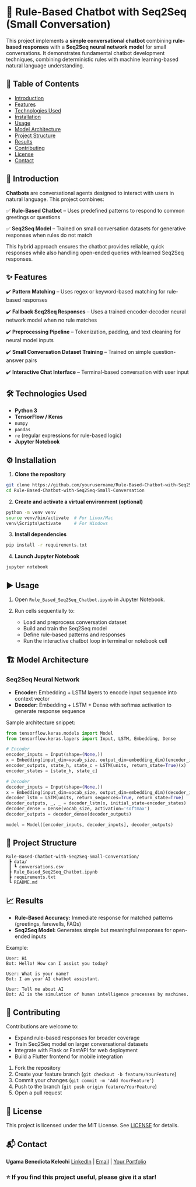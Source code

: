 # 🤖 Rule-Based Chatbot with Seq2Seq (Small Conversation)

This project implements a **simple conversational chatbot** combining **rule-based responses** with a **Seq2Seq neural network model** for small conversations. It demonstrates fundamental chatbot development techniques, combining deterministic rules with machine learning-based natural language understanding.



## 📑 Table of Contents

* [Introduction](#introduction)
* [Features](#features)
* [Technologies Used](#technologies-used)
* [Installation](#installation)
* [Usage](#usage)
* [Model Architecture](#model-architecture)
* [Project Structure](#project-structure)
* [Results](#results)
* [Contributing](#contributing)
* [License](#license)
* [Contact](#contact)



## 📝 Introduction

**Chatbots** are conversational agents designed to interact with users in natural language. This project combines:

✅ **Rule-Based Chatbot** – Uses predefined patterns to respond to common greetings or questions

✅ **Seq2Seq Model** – Trained on small conversation datasets for generative responses when rules do not match

This hybrid approach ensures the chatbot provides reliable, quick responses while also handling open-ended queries with learned Seq2Seq responses.



## ✨ Features

✔️ **Pattern Matching** – Uses regex or keyword-based matching for rule-based responses

✔️ **Fallback Seq2Seq Responses** – Uses a trained encoder-decoder neural network model when no rule matches

✔️ **Preprocessing Pipeline** – Tokenization, padding, and text cleaning for neural model inputs

✔️ **Small Conversation Dataset Training** – Trained on simple question-answer pairs

✔️ **Interactive Chat Interface** – Terminal-based conversation with user input



## 🛠️ Technologies Used

* **Python 3**
* **TensorFlow / Keras**
* `numpy`
* `pandas`
* `re` (regular expressions for rule-based logic)
* **Jupyter Notebook**



## ⚙️ Installation

1. **Clone the repository**

```bash
git clone https://github.com/yourusername/Rule-Based-Chatbot-with-Seq2Seq-Small-Conversation.git
cd Rule-Based-Chatbot-with-Seq2Seq-Small-Conversation
```

2. **Create and activate a virtual environment (optional)**

```bash
python -m venv venv
source venv/bin/activate  # For Linux/Mac
venv\Scripts\activate     # For Windows
```

3. **Install dependencies**

```bash
pip install -r requirements.txt
```

4. **Launch Jupyter Notebook**

```bash
jupyter notebook
```



## ▶️ Usage

1. Open `Rule_Based_Seq2Seq_Chatbot.ipynb` in Jupyter Notebook.
2. Run cells sequentially to:

   * Load and preprocess conversation dataset
   * Build and train the Seq2Seq model
   * Define rule-based patterns and responses
   * Run the interactive chatbot loop in terminal or notebook cell



## 🏗️ Model Architecture

### **Seq2Seq Neural Network**

* **Encoder:** Embedding + LSTM layers to encode input sequence into context vector
* **Decoder:** Embedding + LSTM + Dense with softmax activation to generate response sequence

Sample architecture snippet:

```python
from tensorflow.keras.models import Model
from tensorflow.keras.layers import Input, LSTM, Embedding, Dense

# Encoder
encoder_inputs = Input(shape=(None,))
x = Embedding(input_dim=vocab_size, output_dim=embedding_dim)(encoder_inputs)
encoder_outputs, state_h, state_c = LSTM(units, return_state=True)(x)
encoder_states = [state_h, state_c]

# Decoder
decoder_inputs = Input(shape=(None,))
x = Embedding(input_dim=vocab_size, output_dim=embedding_dim)(decoder_inputs)
decoder_lstm = LSTM(units, return_sequences=True, return_state=True)
decoder_outputs, _, _ = decoder_lstm(x, initial_state=encoder_states)
decoder_dense = Dense(vocab_size, activation='softmax')
decoder_outputs = decoder_dense(decoder_outputs)

model = Model([encoder_inputs, decoder_inputs], decoder_outputs)
```



## 📁 Project Structure

```
Rule-Based-Chatbot-with-Seq2Seq-Small-Conversation/
 ┣ data/
 ┃ ┗ conversations.csv
 ┣ Rule_Based_Seq2Seq_Chatbot.ipynb
 ┣ requirements.txt
 ┗ README.md
```



## 📈 Results

* **Rule-Based Accuracy:** Immediate response for matched patterns (greetings, farewells, FAQs)
* **Seq2Seq Model:** Generates simple but meaningful responses for open-ended inputs

Example:

```
User: Hi
Bot: Hello! How can I assist you today?

User: What is your name?
Bot: I am your AI chatbot assistant.

User: Tell me about AI
Bot: AI is the simulation of human intelligence processes by machines.
```



## 🤝 Contributing

Contributions are welcome to:

* Expand rule-based responses for broader coverage
* Train Seq2Seq model on larger conversational datasets
* Integrate with Flask or FastAPI for web deployment
* Build a Flutter frontend for mobile integration

1. Fork the repository
2. Create your feature branch (`git checkout -b feature/YourFeature`)
3. Commit your changes (`git commit -m 'Add YourFeature'`)
4. Push to the branch (`git push origin feature/YourFeature`)
5. Open a pull request



## 📄 License

This project is licensed under the MIT License. See [LICENSE](LICENSE) for details.



## 📬 Contact

**Ugama Benedicta Kelechi**
[LinkedIn](www.linkedin.com/in/ugama-benedicta-kelechi-codergirl-103041300) | [Email](mailto:ugamakelechi501@gmail.com) | [Your Portfolio](#)



### ⭐️ If you find this project useful, please give it a star!


